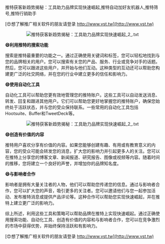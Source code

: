 推特获客新趋势揭秘：工具助力品牌实现快速崛起,推特自动加好友机器人,推特筛号,推特行销助手

[😍想了解推广相关软件的朋友请登录 http://www.vst.tw](http://www.vst.tw)

 <center><img src="https://vst.tw/MP4/tuiguang/png/5.png" alt="推特获客新趋势揭秘：工具助力品牌实现快速崛起_2_.txt"></center>

**😄利用推特的搜索功能**

搜索是推特最重要的功能之一。通过正确使用关键词和标签，您可以轻松地找到与您的品牌相关的用户。您可以搜索有关您的产品、服务、行业或竞争对手的话题。然后，您可以跟进这些用户，并开始与他们互动。这种类型的互动还可以帮助您构建更广泛的社交网络，并在您的行业中建立更多的信任和影响力。

**😄使用自动化工具**

自动化工具可以帮助您更有效地管理您的推特账户。这些工具可以自动发送消息、转发、回复和跟进其他用户。它们可以帮助您更好地掌握您的推特账户，确保您始终处于活跃状态，并与您的受众保持联系。一些常用的自动化工具包括Hootsuite、Buffer和TweetDeck等。

 <center><img src="https://vst.tw/MP4/tuiguang/png/1.png" alt="推特获客新趋势揭秘：工具助力品牌实现快速崛起_2_.txt"></center>

**😄创造有价值的内容**

推特用户喜欢分享有价值的内容。如果您能够创建有趣、有用或有教育意义的内容，您的受众可能会转发您的消息，扩大您的影响力并引起更多人的关注。您可以在推特上分享您的博客文章、新闻报道、研究报告、图像或视频等内容。随着时间的推移，您将建立一个良好的声誉，并增加你的品牌知名度。

**😄与影响者合作**

影响者是拥有大量关注者的人物，他们可以帮助您传递您的信息。通过与影响者合作，您可以扩大您的声音，吸引更多的关注者。您可以邀请他们与您一起参加活动、发布推特消息或提供产品评论等。这种合作可以帮助您实现快速崛起，并在推特上建立更广泛的影响力。

综上所述，利用这些工具和策略可以帮助品牌在推特上实现快速崛起。通过正确使用搜索功能、自动化工具、创造有价值的内容和与影响者合作，您可以在竞争激烈的市场中获得优势，并始终保持活跃和有影响力。

[😍想了解推广相关软件的朋友请登录 http://www.vst.tw](http://www.vst.tw)



